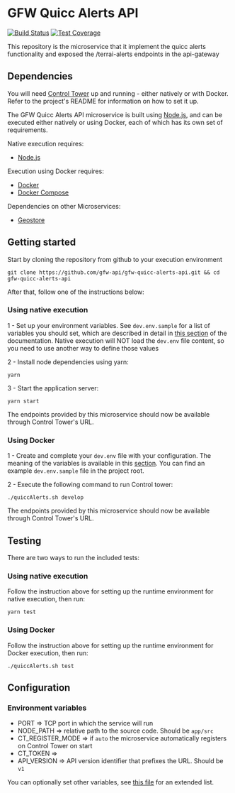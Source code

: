 # GFW Quicc Alerts API

[![Build Status](https://travis-ci.com/gfw-api/gfw-quicc-alerts-api.svg?branch=dev)](https://travis-ci.com/gfw-api/gfw-quicc-alerts-api)
[![Test Coverage](https://api.codeclimate.com/v1/badges/ec043e87f221b1d8a547/test_coverage)](https://codeclimate.com/github/gfw-api/gfw-quicc-alerts-api/test_coverage)

This repository is the microservice that it implement the quicc alerts functionality and exposed the /terrai-alerts endpoints in the api-gateway

## Dependencies

You will need [Control Tower](https://github.com/control-tower/control-tower) up and running - either natively or with Docker. Refer to the project's README for information on how to set it up.

The GFW Quicc Alerts API microservice is built using [Node.js](https://nodejs.org/en/), and can be executed either natively or using Docker, each of which has its own set of requirements.

Native execution requires:
- [Node.js](https://nodejs.org/en/)

Execution using Docker requires:
- [Docker](https://www.docker.com/)
- [Docker Compose](https://docs.docker.com/compose/)

Dependencies on other Microservices:
- [Geostore](https://github.com/gfw-api/gfw-geostore-api/)

## Getting started

Start by cloning the repository from github to your execution environment

```
git clone https://github.com/gfw-api/gfw-quicc-alerts-api.git && cd gfw-quicc-alerts-api
```

After that, follow one of the instructions below:

### Using native execution

1 - Set up your environment variables. See `dev.env.sample` for a list of variables you should set, which are described in detail in [this section](#environment-variables) of the documentation. Native execution will NOT load the `dev.env` file content, so you need to use another way to define those values

2 - Install node dependencies using yarn:
```
yarn
```

3 - Start the application server:
```
yarn start
```

The endpoints provided by this microservice should now be available through Control Tower's URL.

### Using Docker

1 - Create and complete your `dev.env` file with your configuration. The meaning of the variables is available in this [section](#configuration-environment-variables). You can find an example `dev.env.sample` file in the project root.

2 - Execute the following command to run Control tower:

```
./quiccAlerts.sh develop
```

The endpoints provided by this microservice should now be available through Control Tower's URL.

## Testing

There are two ways to run the included tests:

### Using native execution

Follow the instruction above for setting up the runtime environment for native execution, then run:
```
yarn test
```

### Using Docker

Follow the instruction above for setting up the runtime environment for Docker execution, then run:
```
./quiccAlerts.sh test
```

## Configuration

### Environment variables

- PORT => TCP port in which the service will run
- NODE_PATH => relative path to the source code. Should be `app/src`
- CT_REGISTER_MODE => if `auto` the microservice automatically registers on Control Tower on start
- CT_TOKEN => 
- API_VERSION => API version identifier that prefixes the URL. Should be `v1`

You can optionally set other variables, see [this file](config/custom-environment-variables.json) for an extended list.
